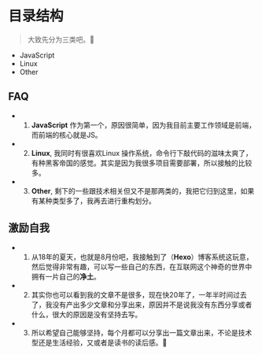 # 目录结构

> 大致先分为三类吧。:pig_nose:

- JavaScript
- Linux
- Other

## FAQ <Badge text="why" type="warn"/> 

- 1. **JavaScript** 作为第一个，原因很简单，因为我目前主要工作领域是前端，而前端的核心就是JS。
- 2. **Linux**, 我同时有很喜欢Linux 操作系统，命令行下敲代码的滋味太爽了，有种黑客帝国的感觉。其实是因为我很多项目需要部署，所以接触的比较多。
- 3. **Other**, 剩下的一些跟技术相关但又不是那两类的，我把它归到这里，如果有某种类型多了，我再去进行重构划分。

## 激励自我 <Badge text="撸起袖子干起来"/> 

- 1. 从18年的夏天，也就是8月份吧，我接触到了（**Hexo**）博客系统这玩意，然后觉得非常有趣，可以写一些自己的东西，在互联网这个神奇的世界中拥有一片自己的**净土**。
- 2. 其实你也可以看到我的文章不是很多，现在快20年了，一年半时间过去了，我没有产出多少文章和分享出来，原因并不是说我没有东西分享或者什么，很大的原因是没有坚持去写。
- 3. 所以希望自己能够坚持，每个月都可以分享出一篇文章<Badge text="至少" type="warn"/>出来，不论是技术型还是生活经验，又或者是读书的读后感。:pig:<Badge text="加油"/>
